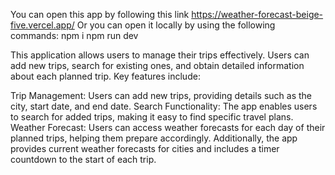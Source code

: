 You can open this app by following this link https://weather-forecast-beige-five.vercel.app/
Or you can open it locally by using the following commands:
npm i
npm run dev

This application allows users to manage their trips effectively. Users can add new trips, search for existing ones, and obtain detailed information about each planned trip. Key features include:

Trip Management: Users can add new trips, providing details such as the city, start date, and end date.
Search Functionality: The app enables users to search for added trips, making it easy to find specific travel plans.
Weather Forecast: Users can access weather forecasts for each day of their planned trips, helping them prepare accordingly. Additionally, the app provides current weather forecasts for cities and includes a timer countdown to the start of each trip.

